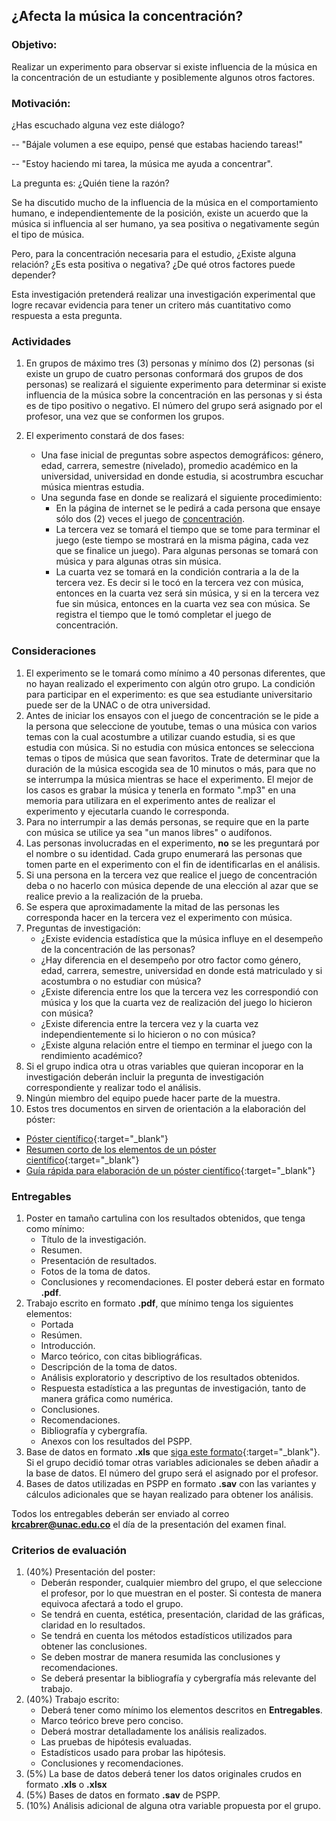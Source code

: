 <!---
layout: curso
title: 'Examen final'
--->


## ¿Afecta la música la concentración?

### Objetivo:

  Realizar un experimento para observar si existe influencia de la música
  en la concentración de un estudiante y posiblemente algunos otros factores.

### Motivación:

¿Has escuchado alguna vez este diálogo?

 -- "Bájale volumen a ese equipo, pensé que estabas haciendo tareas!"

 -- "Estoy haciendo mi tarea, la música me ayuda a concentrar".

La pregunta es: ¿Quién tiene la razón?

Se ha discutido mucho de la influencia de la música en el comportamiento humano,
e independientemente de la posición, existe un acuerdo que la música si 
influencia al ser humano, ya sea positiva o negativamente según el tipo 
de música.

Pero, para la concentración necesaria para el estudio, ¿Existe alguna relación?
¿Es esta positiva o negativa? ¿De qué otros factores puede depender?

Esta investigación pretenderá realizar una investigación experimental que logre
recavar evidencia para tener un critero más cuantitativo como respuesta a esta pregunta.

### Actividades

1. En grupos de máximo tres (3) personas y mínimo dos (2) personas 
   (si existe un grupo de cuatro personas conformará dos grupos de dos personas) se realizará 
   el siguiente experimento para determinar si existe influencia de la música
   sobre la concentración en las personas y si ésta es de tipo positivo o
   negativo. El número del grupo será asignado por el profesor, una vez que 
   se conformen los grupos.

2. El experimento constará de dos fases:
   - Una fase inicial de preguntas sobre aspectos demográficos: género, edad,
     carrera, semestre (nivelado), promedio académico en la universidad,
     universidad en donde estudia, si acostrumbra escuchar música mientras estudia.
   - Una segunda fase en donde se realizará el siguiente procedimiento:
     * En la página de internet se le pedirá a cada persona que ensaye sólo dos (2)
       veces el juego de [concentración](http://www.play.vg/games/52-Concentration.html).
     * La tercera vez se tomará el tiempo que se tome para terminar el juego (este tiempo
       se mostrará en la misma página, cada vez que se finalice un juego). Para
       algunas personas se tomará con música y para algunas otras sin música. 
     * La cuarta vez se tomará en la condición contraria a la de la tercera vez. 
       Es decir si le tocó en la tercera vez con música, entonces en la cuarta vez
       será sin música, y si en la tercera vez fue sin música, entonces en la cuarta
       vez sea con música. Se registra el tiempo que le tomó completar el juego de
       concentración.

### Consideraciones
1. El experimento se le tomará como mínimo a 40 personas diferentes, que no hayan realizado
   el experimento con algún otro grupo. La condición para participar en el experimento:
   es que sea estudiante universitario puede ser de la UNAC o de otra universidad.
2. Antes de iniciar los ensayos con el juego de concentración se le pide a la persona
   que seleccione de youtube, temas o una música con varios temas con la cual acostumbre a utilizar cuando
   estudia, si es que estudia con música. Si no estudia con música entonces se selecciona
   temas o tipos de música que sean favoritos. Trate de determinar que la duración de la música escogida
   sea de 10 minutos o más, para que no se interrumpa la música mientras se hace el experimento.
   El mejor de los casos es grabar la música y tenerla en formato ".mp3" en una memoria para utilizara en el
   experimento antes de realizar el experimento y ejecutarla cuando le corresponda.
3. Para no interrumpir a las demás personas, se require que en la parte con música se utilice
   ya sea "un manos libres" o audífonos.
4. Las personas involucradas en el experimento, **no** se les preguntará por el nombre o su identidad.
   Cada grupo enumerará las personas que tomen parte en el experimento con el fin de
   identificarlas en el análisis.
5. Si una persona en la tercera vez que realice el juego de concentración deba o no hacerlo con
   música depende de una elección al azar que se realice previo a la realización de la prueba.
6. Se espera que aproximadamente la mitad de las personas les corresponda hacer en la tercera vez
   el experimento con música.
7. Preguntas de investigación:
   - ¿Existe evidencia estadística que la música influye en el desempeño de la concentración de las personas?
   - ¿Hay diferencia en el desempeño por otro factor como género, edad, carrera, semestre, universidad en
     donde está matriculado y si acostumbra o no estudiar con música?
   - ¿Existe diferencia entre los que la tercera vez les correspondió con música y los que la cuarta vez
     de realización del juego lo hicieron con música?
   - ¿Existe diferencia entre la tercera vez y la cuarta vez independientemente si lo hicieron o no con música?
   - ¿Existe alguna relación entre el tiempo en terminar el juego con la rendimiento académico?
8. Si el grupo indica otra u otras variables que quieran incoporar en la investigación deberán 
   incluir la pregunta de investigación correspondiente y realizar todo el análisis.
9. Ningún miembro del equipo puede hacer parte de la muestra.
10. Estos tres documentos en sirven de orientación a la elaboración del póster:
   - [Póster científico](/docs/DocumentoPrincipalEGuardiola_poster_cientifico.pdf){:target="_blank"}
   - [Resumen corto de los elementos de un póster científico](/docs/mgi20400.pdf){:target="_blank"}
   - [Guía rápida para elaboración de un póster científico](/docs/poster-1209925152397079-9.pdf){:target="_blank"}


### Entregables
1. Poster en tamaño cartulina con los resultados obtenidos, que tenga como mínimo:
   - Título de la investigación.
   - Resumen.
   - Presentación de resultados.
   - Fotos de la toma de datos.
   - Conclusiones y recomendaciones.
   El poster deberá estar en formato **.pdf**.
2. Trabajo escrito en formato **.pdf**, que mínimo tenga los siguientes elementos:
   - Portada
   - Resúmen.
   - Introducción.
   - Marco teórico, con citas bibliográficas.
   - Descripción de la toma de datos.
   - Análisis exploratorio y descriptivo de los resultados obtenidos.
   - Respuesta estadística a las preguntas de investigación, tanto de manera gráfica como numérica.
   - Conclusiones.
   - Recomendaciones.
   - Bibliografía y cybergrafía.
   - Anexos con los resultados del PSPP.
3. Base de datos en formato **.xls** que [siga este formato](/guias/grupo00.xlsx){:target="_blank"}.
   Si el grupo decidió tomar otras variables adicionales se deben añadir a la base de datos.
   El número del grupo será el asignado por el profesor.
4. Bases de datos utilizadas en PSPP en formato **.sav** con las variantes y cálculos
   adicionales que se hayan realizado para obtener los análisis.

Todos los entregables deberán ser enviado al correo **krcabrer@unac.edu.co** el día
de la presentación del examen final.

### Criterios de evaluación

1. (40%) Presentación del poster:
   - Deberán responder, cualquier miembro del grupo, el que seleccione el profesor, por
     lo que muestran en el poster. Si contesta de manera equivoca afectará a todo el grupo.
   - Se tendrá en cuenta, estética, presentación, claridad de las gráficas, 
     claridad en lo resultados.
   - Se tendrá en cuenta los métodos estadísticos utilizados para obtener las conclusiones.
   - Se deben mostrar de manera resumida las conclusiones y recomendaciones.
   - Se deberá presentar la bibliografía y cybergrafía más relevante del trabajo.
2. (40%) Trabajo escrito:
   - Deberá tener como mínimo los elementos descritos en **Entregables**.
   - Marco teórico breve pero conciso.
   - Deberá mostrar detalladamente los análisis realizados.
   - Las pruebas de hipótesis evaluadas.
   - Estadísticos usado para probar las hipótesis.
   - Conclusiones y recomendaciones.
3. (5%) La base de datos deberá tener los datos originales crudos en formato **.xls** o **.xlsx**
4. (5%) Bases de datos en formato **.sav** de PSPP.
5. (10%) Análisis adicional de alguna otra variable propuesta por el grupo.




